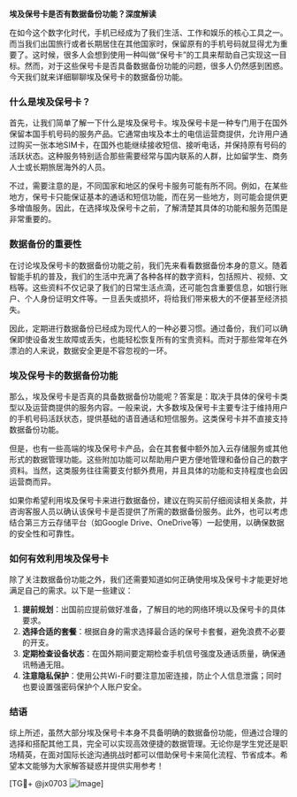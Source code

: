 **埃及保号卡是否有数据备份功能？深度解读**

在如今这个数字化时代，手机已经成为了我们生活、工作和娱乐的核心工具之一。而当我们出国旅行或者长期居住在其他国家时，保留原有的手机号码就显得尤为重要了。这时候，很多人会想到使用一种叫做“保号卡”的工具来帮助自己实现这一目标。然而，对于这些保号卡是否具备数据备份功能的问题，很多人仍然感到困惑。今天我们就来详细聊聊埃及保号卡的数据备份功能。

### 什么是埃及保号卡？

首先，让我们简单了解一下什么是埃及保号卡。埃及保号卡是一种专门用于在国外保留本国手机号码的服务产品。它通常由埃及本土的电信运营商提供，允许用户通过购买一张本地SIM卡，在国外也能继续接收短信、接听电话，并保持原有号码的活跃状态。这种服务特别适合那些需要经常与国内联系的人群，比如留学生、商务人士或长期旅居海外的人员。

不过，需要注意的是，不同国家和地区的保号卡服务可能有所不同。例如，在某些地方，保号卡只能保证基本的通话和短信功能，而在另一些地方，则可能会提供更多增值服务。因此，在选择埃及保号卡之前，了解清楚其具体的功能和服务范围是非常重要的。

### 数据备份的重要性

在讨论埃及保号卡的数据备份功能之前，我们先来看看数据备份本身的意义。随着智能手机的普及，我们的生活中充满了各种各样的数字资料，包括照片、视频、文档等。这些资料不仅记录了我们的日常生活点滴，还可能包含重要信息，如银行账户、个人身份证明文件等。一旦丢失或损坏，将给我们带来极大的不便甚至经济损失。

因此，定期进行数据备份已经成为现代人的一种必要习惯。通过备份，我们可以确保即使设备发生故障或丢失，也能轻松恢复所有的宝贵资料。而对于那些常年在外漂泊的人来说，数据安全更是不容忽视的一环。

### 埃及保号卡的数据备份功能

那么，埃及保号卡是否真的具备数据备份功能呢？答案是：取决于具体的保号卡类型以及运营商提供的服务内容。一般来说，大多数埃及保号卡主要专注于维持用户的手机号码活跃状态，提供基础的语音通话和短信服务。这类保号卡并不直接支持数据备份功能。

但是，也有一些高端的埃及保号卡产品，会在其套餐中额外加入云存储服务或其他形式的数据管理功能。这些附加功能可以帮助用户更方便地管理和备份自己的数字资料。当然，这类服务往往需要支付额外费用，并且具体的功能和支持程度也会因运营商而异。

如果你希望利用埃及保号卡来进行数据备份，建议在购买前仔细阅读相关条款，并咨询客服人员以确认该保号卡是否提供了所需的数据备份服务。此外，也可以考虑结合第三方云存储平台（如Google Drive、OneDrive等）一起使用，以确保数据的安全性和可靠性。

### 如何有效利用埃及保号卡

除了关注数据备份功能之外，我们还需要知道如何正确使用埃及保号卡才能更好地满足自己的需求。以下是一些建议：

1. **提前规划**：出国前应提前做好准备，了解目的地的网络环境以及保号卡的具体要求。
2. **选择合适的套餐**：根据自身的需求选择最合适的保号卡套餐，避免浪费不必要的开支。
3. **定期检查设备状态**：在国外期间要定期检查手机信号强度及通话质量，确保通讯畅通无阻。
4. **注意隐私保护**：使用公共Wi-Fi时要注意加密连接，防止个人信息泄露；同时也要设置强密码保护个人账户安全。

### 结语

综上所述，虽然大部分埃及保号卡本身不具备明确的数据备份功能，但通过合理的选择和搭配其他工具，完全可以实现高效便捷的数据管理。无论你是学生党还是职场精英，在面对国际长途沟通挑战时都可以借助保号卡来简化流程、节省成本。希望本文能够为大家解答疑惑并提供实用参考！

[TG💪+ @jx0703 ![Image](https://github.com/user-attachments/assets/dbca1d08-cadb-493c-b0ec-ad6f7a83f270)]